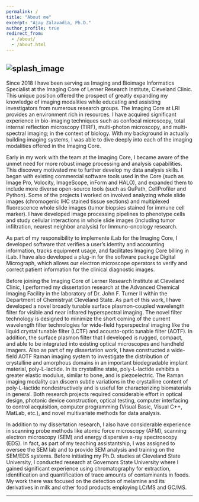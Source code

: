 ```yaml
---
permalink: /
title: "About me"
excerpt: "Ajay Zalavadia, Ph.D."
author_profile: true
redirect_from: 
  - /about/
  - /about.html
---
```

![splash_image](/images/500x300.png)
---
  Since 2018 I have been serving as Imaging and Bioimage Informatics Specialist at the Imaging Core of Lerner Research Institute, Cleveland Clinic. This unique position offered the prospect of greatly expanding my knowledge of imaging modalities while educating and assisting investigators from numerous research groups. The Imaging Core at LRI provides an environment rich in resources. I have acquired significant experience in bio-imaging techniques such as confocal microscopy, total internal reflection microscopy (TIRF), multi-photon microscopy, and multi-spectral imaging; in the context of biology. With my background in actually building imaging systems, I was able to dive deeply into each of the imaging modalities offered in the Imaging Core.
  
  Early in my work with the team at the Imaging Core, I became aware of the unmet need for more robust image processing and analysis capabilities. This discovery motivated me to further develop my data analysis skills. I began with existing commercial software tools used in the Core (such as Image Pro, Volocity, ImageScope, inForm and HALO), and expanded them to include more diverse open-source tools (such as QuPath, CellProfiler and Python). Some of the projects I worked on involved analyzing whole slide images (chromogenic IHC stained tissue sections) and multiplexed fluorescence whole slide images (tumor biopsies stained for immune cell marker). I have developed image processing pipelines to phenotype cells and study cellular interactions in whole slide images (including tumor infiltration, nearest neighbor analysis) for Immuno-oncology research.

  As part of my responsibility to implemente iLab for the Imaging Core, I developed software that verifies a user’s identity and accounting information, tracks equipment usage, and facilitates Imaging Core billing in iLab. I have also developed a plug-in for the software package Digital Micrograph, which allows our electron microscope operators to verify and correct patient information for the clinical diagnostic images.

  Before joining the Imaging Core of Lerner Research Institute at Cleveland Clinic, I performed my dissertation research at the Advanced Chemical Imaging Facility in the laboratory of Dr. John F. Turner II within the Department of Chemistryat Cleveland State. As part of this work, I have developed a novel broadly tunable surface plasmon-coupled wavelength filter for visible and near infrared hyperspectral imaging. The novel filter technology is designed to minimize the short coming of the current wavelength filter technologies for wide-field hyperspectral imaging like the liquid crystal tunable filter (LCTF) and acousto-optic tunable filter (AOTF). In addition, the surface plasmon filter that I developed is rugged, compact, and able to be integrated into existing optical microscopes and handheld imagers. Also as part of my dissertation work, I have constructed a wide-field AOTF Raman imaging system to investigate the distribution of crystalline and amorphous domains in an important biodegradable implant material, poly-L-lactide. In its crystalline state, poly-L-lactide exhibits a greater elastic modulus, similar to bone, and is piezoelectric. The Raman imaging modality can discern subtle variations in the crystalline content of poly-L-lactide nondestructively and is useful for characterizing biomaterials in general. Both research projects required considerable effort in optical design, photonic device construction, optical testing, computer interfacing to control acquisition, computer programming (Visual Basic, Visual C++, MatLab, etc.), and novel multivariate methods for data analysis.

  In addition to my dissertation research, I also have considerable experience in scanning probe methods like atomic force microscopy (AFM), scanning electron microscopy (SEM) and energy dispersive x-ray spectroscopy (EDS). In fact, as part of my teaching assistantship, I was assigned to oversee the SEM lab and to provide SEM analysis and training on the SEM/EDS systems. Before initiating my Ph.D. studies at Cleveland State University, I conducted research at Governors State University where I gained significant experience using chromatography for extraction, identification and quantification of trace amounts of contaminants in foods. My work there was focused on the detection of melamine and its derivatives in milk and other food products employing LC/MS and GC/MS.

---
